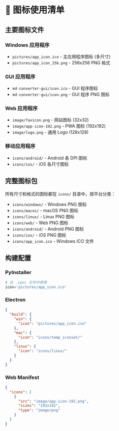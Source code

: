 # 🎨 图标使用清单

## 主要图标文件

### Windows 应用程序
- `pictures/app_icon.ico` - 主应用程序图标 (多尺寸)
- `pictures/app_icon_256.png` - 256x256 PNG 格式

### GUI 应用程序  
- `md-converter-gui/icon.ico` - GUI 程序图标
- `md-converter-gui/icon.png` - GUI 程序 PNG 图标

### Web 应用程序
- `image/favicon.png` - 网站图标 (32x32)
- `image/app-icon-192.png` - PWA 图标 (192x192)
- `image/logo.png` - 通用 Logo (128x128)

### 移动应用程序
- `icons/android/` - Android 各 DPI 图标
- `icons/ios/` - iOS 各尺寸图标

## 完整图标包
所有尺寸和格式的图标都在 `icons/` 目录中，按平台分类：
- `icons/windows/` - Windows PNG 图标
- `icons/macos/` - macOS PNG 图标  
- `icons/linux/` - Linux PNG 图标
- `icons/web/` - Web PNG 图标
- `icons/android/` - Android PNG 图标
- `icons/ios/` - iOS PNG 图标
- `icons/app_icon.ico` - Windows ICO 文件

## 构建配置

### PyInstaller
```python
# 在 .spec 文件中使用
icon='pictures/app_icon.ico'
```

### Electron
```json
{
  "build": {
    "win": {
      "icon": "pictures/app_icon.ico"
    },
    "mac": {
      "icon": "icons/temp_iconset/"  
    },
    "linux": {
      "icon": "icons/linux/"
    }
  }
}
```

### Web Manifest
```json
{
  "icons": [
    {
      "src": "image/app-icon-192.png",
      "sizes": "192x192",
      "type": "image/png"
    }
  ]
}
```
